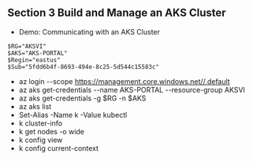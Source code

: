  
 ## Section 3 Build and Manage an AKS Cluster
 * Demo: Communicating with an AKS Cluster 
 ```
$RG="AKSVI"
$AKS="AKS-PORTAL"
$Regin="eastus"
$Sub="5fdd6b4f-8693-494e-8c25-5d544c15583c"
```
 * az login --scope https://management.core.windows.net//.default
 * az aks get-credentials --name AKS-PORTAL --resource-group AKSVI
 * az aks get-credentials -g $RG -n $AKS 
 * az aks list
 * Set-Alias -Name k -Value kubectl
 * k cluster-info
 * k get nodes -o wide
 * k config view
 * k config current-context